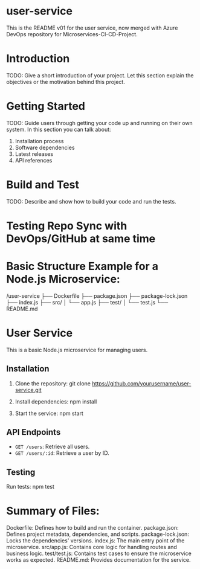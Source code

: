 # user-service

This is the README v01 for the user service, now merged with Azure DevOps repository for Microservices-CI-CD-Project.

# Introduction 
TODO: Give a short introduction of your project. Let this section explain the objectives or the motivation behind this project. 

# Getting Started
TODO: Guide users through getting your code up and running on their own system. In this section you can talk about:
1.	Installation process
2.	Software dependencies
3.	Latest releases
4.	API references

# Build and Test
TODO: Describe and show how to build your code and run the tests. 

# Testing Repo Sync with DevOps/GitHub at same time

# Basic Structure Example for a Node.js Microservice:

/user-service
  ├── Dockerfile
  ├── package.json
  ├── package-lock.json
  ├── index.js
  ├── src/
  │   └── app.js
  ├── test/
  │   └── test.js
  └── README.md

# User Service

This is a basic Node.js microservice for managing users.

## Installation

1. Clone the repository:
git clone https://github.com/yourusername/user-service.git


2. Install dependencies:
npm install


3. Start the service:
npm start


## API Endpoints

- `GET /users`: Retrieve all users.
- `GET /users/:id`: Retrieve a user by ID.

## Testing

Run tests:
npm test

# Summary of Files:

Dockerfile: Defines how to build and run the container.
package.json: Defines project metadata, dependencies, and scripts.
package-lock.json: Locks the dependencies' versions.
index.js: The main entry point of the microservice.
src/app.js: Contains core logic for handling routes and business logic.
test/test.js: Contains test cases to ensure the microservice works as expected.
README.md: Provides documentation for the service.
